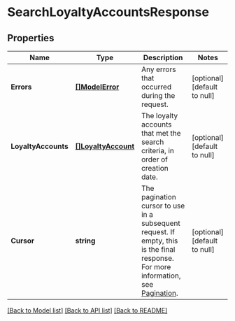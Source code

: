 # SearchLoyaltyAccountsResponse

## Properties
Name | Type | Description | Notes
------------ | ------------- | ------------- | -------------
**Errors** | [**[]ModelError**](Error.md) | Any errors that occurred during the request. | [optional] [default to null]
**LoyaltyAccounts** | [**[]LoyaltyAccount**](LoyaltyAccount.md) | The loyalty accounts that met the search criteria,   in order of creation date. | [optional] [default to null]
**Cursor** | **string** | The pagination cursor to use in a subsequent  request. If empty, this is the final response. For more information,  see [Pagination](https://developer.squareup.com/docs/docs/basics/api101/pagination). | [optional] [default to null]

[[Back to Model list]](../README.md#documentation-for-models) [[Back to API list]](../README.md#documentation-for-api-endpoints) [[Back to README]](../README.md)

